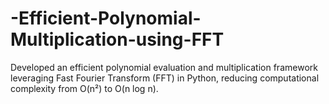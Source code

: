 # -Efficient-Polynomial-Multiplication-using-FFT
Developed an efficient polynomial evaluation and multiplication framework leveraging Fast Fourier Transform (FFT) in Python, reducing computational complexity from O(n²) to O(n log n).
